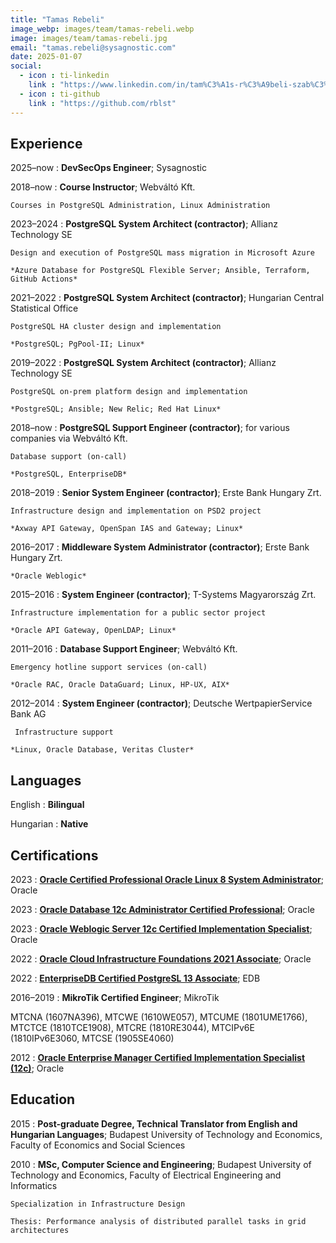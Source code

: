 ```yaml
---
title: "Tamas Rebeli"
image_webp: images/team/tamas-rebeli.webp
image: images/team/tamas-rebeli.jpg
email: "tamas.rebeli@sysagnostic.com"
date: 2025-01-07
social:
  - icon : ti-linkedin
    link : "https://www.linkedin.com/in/tam%C3%A1s-r%C3%A9beli-szab%C3%B3-69511469/"
  - icon : ti-github
    link : "https://github.com/rblst"
---
```


Experience
----------
2025–now
:   **DevSecOps Engineer**; Sysagnostic
        
        
2018–now
:   **Course Instructor**; Webváltó Kft.

    Courses in PostgreSQL Administration, Linux Administration


2023–2024
:   **PostgreSQL System Architect (contractor)**; Allianz Technology SE

    Design and execution of PostgreSQL mass migration in Microsoft Azure
        
    *Azure Database for PostgreSQL Flexible Server; Ansible, Terraform, GitHub Actions*


2021–2022
:   **PostgreSQL System Architect (contractor)**; Hungarian Central Statistical Office

    PostgreSQL HA cluster design and implementation
        
    *PostgreSQL; PgPool-II; Linux*


2019–2022
:   **PostgreSQL System Architect (contractor)**; Allianz Technology SE 

    PostgreSQL on-prem platform design and implementation
    
    *PostgreSQL; Ansible; New Relic; Red Hat Linux*

2018–now
:   **PostgreSQL Support Engineer (contractor)**; for various companies via Webváltó Kft.

    Database support (on-call)
    
    *PostgreSQL, EnterpriseDB*
        

2018–2019 
:   **Senior System Engineer (contractor)**; Erste Bank Hungary Zrt.

    Infrastructure design and implementation on PSD2 project
    
    *Axway API Gateway, OpenSpan IAS and Gateway; Linux*


2016–2017
:   **Middleware System Administrator (contractor)**; Erste Bank Hungary Zrt.

    *Oracle Weblogic*


2015–2016
:   **System Engineer (contractor)**; T-Systems Magyarország Zrt.

    Infrastructure implementation for a public sector project 

    *Oracle API Gateway, OpenLDAP; Linux*


2011–2016
:   **Database Support Engineer**; Webváltó Kft.

    Emergency hotline support services (on-call)

    *Oracle RAC, Oracle DataGuard; Linux, HP-UX, AIX*


2012–2014
:   **System Engineer (contractor)**; Deutsche WertpapierService Bank AG

     Infrastructure support

    *Linux, Oracle Database, Veritas Cluster*


Languages
----------
English
:   **Bilingual**

Hungarian
:   **Native**


Certifications
----------
2023
:   **[Oracle Certified Professional Oracle Linux 8 System Administrator](https://catalog-education.oracle.com/pls/certview/sharebadge?id=AEFC9022B0CB4DA1D08084D6020D9D9A467A636F6D5E43CD7C65063C7F13C312)**; Oracle


2023 
:   **[Oracle Database 12c Administrator Certified Professional](https://catalog-education.oracle.com/pls/certview/sharebadge?id=C0CC2EF0961A354A84FB71266AA9CB3E196458399EF57DE72D41755A988F42CE)**; Oracle


2023
:   **[Oracle Weblogic Server 12c Certified Implementation Specialist](https://catalog-education.oracle.com/pls/certview/sharebadge?id=9ED7840B9DDB6CE3765B720EC789D00272CFF07D768A98CBC53C8DFD873E66EA)**; Oracle

2022
:   **[Oracle Cloud Infrastructure Foundations 2021 Associate](https://catalog-education.oracle.com/pls/certview/sharebadge?id=ACA04602712DDD19A5AF55474682BCBE3D948090DEDAC376A870A2D84731F8CC)**; Oracle


2022
:   **[EnterpriseDB Certified PostgreSL 13 Associate](https://www.credly.com/badges/7df5f7e8-0b85-4750-9244-9dbd020e0677)**; EDB


2016–2019
:  **MikroTik Certified Engineer**; MikroTik

MTCNA (1607NA396), MTCWE (1610WE057), MTCUME (1801UME1766), MTCTCE (1810TCE1908), MTCRE (1810RE3044), MTCIPv6E (1810IPv6E3060,  MTCSE (1905SE4060)


2012
:   **[Oracle Enterprise Manager Certified Implementation Specialist (12c)](https://www.credly.com/badges/c209dd95-b33b-45a2-a017-649e75325b8b)**; Oracle


Education
----------
2015
:   **Post-graduate Degree, Technical Translator from English and Hungarian Languages**; Budapest University of Technology and Economics, Faculty of Economics and Social Sciences


2010
:   **MSc, Computer Science and Engineering**; Budapest University of Technology and Economics, Faculty of Electrical Engineering and Informatics

    Specialization in Infrastructure Design

    Thesis: Performance analysis of distributed parallel tasks in grid architectures

